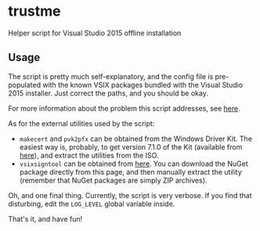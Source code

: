 # trustme
Helper script for Visual Studio 2015 offline installation

## Usage
The script is pretty much self-explanatory, and the config file
is pre-populated with the known VSIX packages bundled with
the Visual Studio 2015 installer. Just correct the paths, and you
should be okay.

For more information about the problem this script addresses,
see [here][1].

As for the external utilities used by the script:
- `makecert` and `pvk2pfx` can be obtained from the Windows Driver Kit.
  The easiest way is, probably, to get version 7.1.0 of the Kit (available
  from [here][2]), and extract the utilities from the ISO.
- `vsixsigntool` can be obtained from [here][3]. You can download the NuGet
  package directly from this page, and then manually extract the utility
  (remember that NuGet packages are simply ZIP archives).

Oh, and one final thing. Currently, the script is very verbose.
If you find that disturbing, edit the `LOG_LEVEL` global variable
inside.

That's it, and have fun!


[1]: http://stackoverflow.com/q/32590194/851560
[2]: https://msdn.microsoft.com/en-us/windows/hardware/hh852365
[3]: https://www.nuget.org/packages/Microsoft.VSSDK.Vsixsigntool

